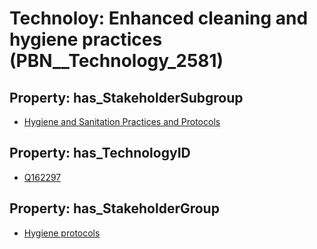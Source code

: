 # Technoloy: __Enhanced cleaning and hygiene practices__ (PBN__Technology_2581)

## Property: has_StakeholderSubgroup

* [Hygiene and Sanitation Practices and Protocols](PBN__TechSubgroup_60)

## Property: has_TechnologyID

* [Q162297](Q162297)

## Property: has_StakeholderGroup

* [Hygiene protocols](PBN__TechGroup_9)

